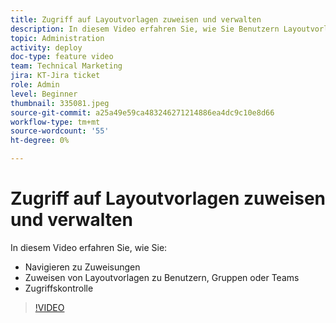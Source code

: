 ```yaml
---
title: Zugriff auf Layoutvorlagen zuweisen und verwalten
description: In diesem Video erfahren Sie, wie Sie Benutzern Layoutvorlagen zuweisen und steuern können, wer den Zugriff verwalten kann.
topic: Administration
activity: deploy
doc-type: feature video
team: Technical Marketing
jira: KT-Jira ticket
role: Admin
level: Beginner
thumbnail: 335081.jpeg
source-git-commit: a25a49e59ca483246271214886ea4dc9c10e8d66
workflow-type: tm+mt
source-wordcount: '55'
ht-degree: 0%

---
```


# Zugriff auf Layoutvorlagen zuweisen und verwalten

In diesem Video erfahren Sie, wie Sie:

* Navigieren zu Zuweisungen
* Zuweisen von Layoutvorlagen zu Benutzern, Gruppen oder Teams
* Zugriffskontrolle

>[!VIDEO](https://video.tv.adobe.com/v/MPC#/?quality=12&learn=on)
